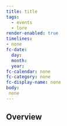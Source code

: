 ```yaml
---
title: title
tags:
  - events
  - lore
render-enabled: true
timelines:
- none
fc-date:
  day:
  month:
  year:
fc-calendar: none
fc-category: none
fc-display-name: none
body:
 none
---
```

## Overview